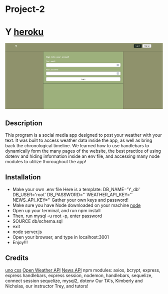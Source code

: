# Project-2

# Y [heroku](https://y-project-e2da7fc4c413.herokuapp.com/)

![Functionality](./public/assets/images/Animation.gif)

## Description

This program is a social media app designed to post your weather with your text. It was built to access weather data inside the app, as well as bring back the chronological timeline. We learned how to use handlebars to dynamically form the many pages of the website, the best practice of using dotenv and hiding information inside an env file, and accessing many node modules to utilize thoroughout the app! 

## Installation
- Make your own .env file 
Here is a template: 
DB_NAME='Y_db'
DB_USER='root'
DB_PASSWORD=''
WEATHER_API_KEY=''
NEWS_API_KEY=''
Gather your own keys and password!
- Make sure you have Node downloaded on your machine
[node](https://nodejs.org/en/download)
- Open up your terminal, and run npm install
- Then, run mysql -u root -p, enter password
- SOURCE db/schema.sql
- exit 
- node server.js 
- Open your browser, and type in localhost:3001
- Enjoy!!!

## Credits
[uno css](https://unocss.dev/)
[Open Weather API](https://openweathermap.org/current)
[News API](https://newsapi.org/)
npm modules: axios, bcrypt, express, express handlebars, express session, nodemon, handlebars, sequelize, connect session sequelize, mysql2, dotenv
Our TA's, Kimberly and Nicholas, our instructor Trey, and tutors!
